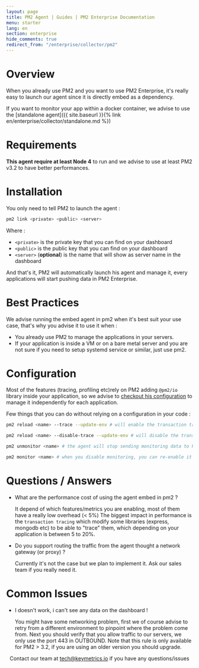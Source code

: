 ```yaml
---
layout: page
title: PM2 Agent | Guides | PM2 Enterprise Documentation
menu: starter
lang: en
section: enterprise
hide_comments: true
redirect_from: "/enterprise/collector/pm2"
---
```


# Overview

When you already use PM2 and you want to use PM2 Enterprise, it's really easy to launch our agent since it is directly embed as a dependency.

If you want to monitor your app within a docker container, we advise to use the [standalone agent]({{ site.baseurl }}{% link en/enterprise/collector/standalone.md %})

# Requirements

**This agent require at least Node 4** to run and we advise to use at least PM2 v3.2 to have better performances.

# Installation

You only need to tell PM2 to launch the agent :

```bash
pm2 link <private> <public> <server>
```

Where : 
  - `<private>` is the private key that you can find on your dashboard
  - `<public>` is the public key that you can find on your dashboard
  - `<server>` (**optional**) is the name that will show as server name in the dashboard

And that's it, PM2 will automatically launch his agent and manage it, every applications will start pushing data in PM2 Enterprise.

# Best Practices

We advise running the embed agent in pm2 when it's best suit your use case, that's why you advise it to use it when :

- You already use PM2 to manage the applications in your servers.
- If your application is inside a VM or on a bare metal server and you are not sure if you need to setup systemd service or similar, just use pm2.

# Configuration

Most of the features (tracing, profiling etc)rely on PM2 adding `@pm2/io` library inside your application, so we advise to [checkout his configuration](https://github.com/keymetrics/pm2-io-apm#global-configuration-object) to manage it independently for each application.

Few things that you can do without relying on a configuration in your code : 

```bash
pm2 reload <name> --trace --update-env # will enable the transaction tracing
```

```bash
pm2 reload <name> --disable-trace --update-env # will disable the transaction tracing
```
 
```bash
pm2 unmonitor <name> # the agent will stop sending monitoring data to PM2 Enterprise about this process
```

```bash
pm2 monitor <name> # when you disable monitoring, you can re-enable it with this command
```

# Questions / Answers

* What are the performance cost of using the agent embed in pm2 ?
  
  It depend of which features/metrics you are enabling, most of them have a really low overhead (< 5%)
  The biggest impact in performance is the `transaction tracing` which modify some libraries (express, mongodb etc) to be able to "trace" them, which depending on your application is between 5 to 20%.

* Do you support routing the traffic from the agent thought a network gateway (or proxy) ?

  Currently it's not the case but we plan to implement it. Ask our sales team if you really need it.

# Common Issues

* I doesn't work, i can't see any data on the dashboard !

  You might have some networking problem, first we of course advise to retry from a different environment to pinpoint where the problem come from.
  Next you should verify that you allow traffic to our servers, we only use the port 443 in OUTBOUND.
  Note that this rule is only available for PM2 > 3.2, if you are using an older version you should upgrade.




<center>
Contact our team at <a href="mailto:tech@keymetrics.io">tech@keymetrics.io</a> if you have any questions/issues
</center>